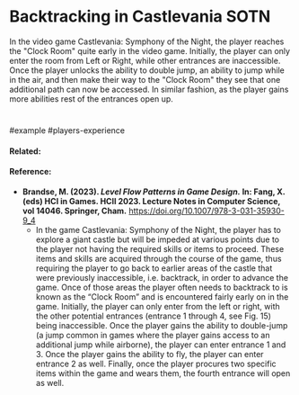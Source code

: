 # Backtracking in Castlevania SOTN

In the video game Castlevania: Symphony of the Night, the player reaches the "Clock Room" quite early in the video game. Initially, the player can only enter the room from Left or Right, while other entrances are inaccessible. Once the player unlocks the ability to double jump, an ability to jump while in the air, and then make their way to the "Clock Room" they see that one additional path can now be accessed. In similar fashion, as the player gains more abilities rest of the entrances open up.

#
#example #players-experience 
#### Related:


#### Reference:
- **Brandse, M. (2023). *Level Flow Patterns in Game Design.* In: Fang, X. (eds) HCI in Games. HCII 2023. Lecture Notes in Computer Science, vol 14046. Springer, Cham.** https://doi.org/10.1007/978-3-031-35930-9_4
	- In the game Castlevania: Symphony of the Night, the player has to explore a giant castle but will be impeded at various points due to the player not having the required skills or items to proceed. These items and skills are acquired through the course of the game, thus requiring the player to go back to earlier areas of the castle that were previously inaccessible, i.e. backtrack, in order to advance the game. Once of those areas the player often needs to backtrack to is known as the “Clock Room” and is encountered fairly early on in the game. Initially, the player can only enter from the left or right, with the other potential entrances (entrance 1 through 4, see Fig. 15) being inaccessible. Once the player gains the ability to double-jump (a jump common in games where the player gains access to an additional jump while airborne), the player can enter entrance 1 and 3. Once the player gains the ability to fly, the player can enter entrance 2 as well. Finally, once the player procures two specific items within the game and wears them, the fourth entrance will open as well.
